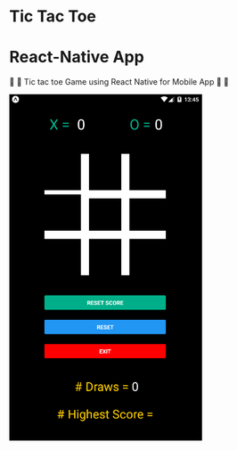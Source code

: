 # Tic Tac Toe
# React-Native App


:fallen_leaf:  :leaves: Tic tac toe Game using React Native for Mobile App :leaves: :fallen_leaf:

  ![alt text](./image/TicTacToe.png)
